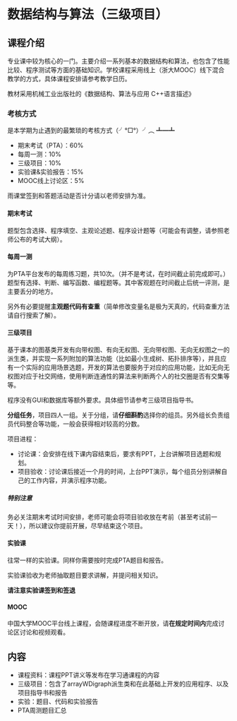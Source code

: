 # 数据结构与算法（三级项目）

## 课程介绍

专业课中较为核心的一门。主要介绍一系列基本的数据结构和算法，也包含了性能比较、程序测试等方面的基础知识。学校课程采用线上（浙大MOOC）线下混合教学的方式，具体课程安排请参考教学日历。

教材采用机械工业出版社的《数据结构、算法与应用 C++语言描述》

### 考核方式

是本学期为止遇到的最繁琐的考核方式（╯°□°）╯︵ ┻━┻

- 期末考试（PTA）：60%
- 每周一测：10%
- 三级项目：10%
- 实验课&实验报告：15%
- MOOC线上讨论区：5%

雨课堂签到和答题活动是否计分请以老师安排为准。

#### 期末考试

题型包含选择、程序填空、主观论述题、程序设计题等（可能会有调整，请参照老师公布的考试大纲）。

#### 每周一测

为PTA平台发布的每周练习题，共10次。（并不是考试，在时间截止前完成即可。）题型有选择、判断、编写函数、编程题等。其中客观题在时间截止后统一评测，是主要丢分的地方。

另外有必要提醒**主观题代码有查重**（简单修改变量名是极为天真的，代码查重方法请自行搜索了解）。

#### 三级项目

基于课本的图基类开发有向带权图、有向无权图、无向带权图、无向无权图之一的派生类，并实现一系列附加的算法功能（比如最小生成树、拓扑排序等），并且应有一个实际的应用场景选题，开发的算法也要服务于对应的应用功能，比如无向无权图对应于社交网络，使用判断连通性的算法来判断两个人的社交圈是否有交集等等。

程序没有GUI和数据库等额外要求。具体细节请参考三级项目指导书。

**分组任务**，项目四人一组。关于分组，请**仔细斟酌**选择你的组员。另外组长负责组员代码整合等功能，一般会获得相对较高的分数。


项目进程：

- 讨论课：会安排在线下课内容结束后，要求有PPT，上台讲解项目选题和规划。
- 项目验收：讨论课后接近一个月的时间，上台PPT演示，每个组员分别讲解自己的工作内容，并演示程序功能。


##### 特别注意

务必关注期末考试时间安排，老师可能会将项目验收放在考前（甚至考试前一天！），所以建议你提前开展，尽早结束这个项目。


#### 实验课

往常一样的实验课。同样你需要按时完成PTA题目和报告。

实验课验收为老师抽取题目要求讲解，并提问相关知识。

**请注意实验课签到和签退**

#### MOOC

中国大学MOOC平台线上课程，会随课程进度不断开放，请**在规定时间内**完成讨论区讨论和视频观看。


## 内容

- 课程资料：课程PPT讲义等发布在学习通课程的内容
- 三级项目：包含了arrayWDigraph派生类和在此基础上开发的应用程序、以及项目指导书和报告
- 实验：题目、代码和实验报告
- PTA周测题目汇总
